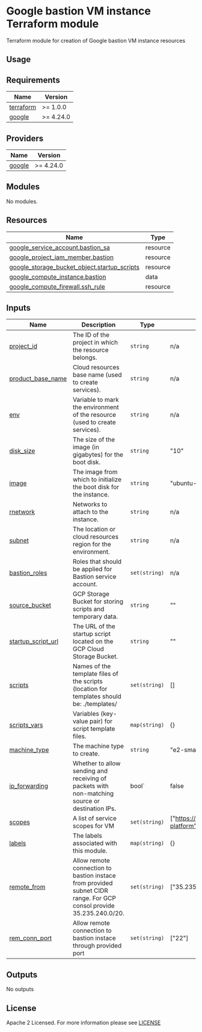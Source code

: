 # Google bastion VM instance Terraform module
Terraform module for creation of Google bastion VM instance resources 

## Usage

<!-- BEGIN_TF_DOCS -->
## Requirements

| Name                                                                      | Version   |
| ------------------------------------------------------------------------- | --------- |
| <a name="requirement_terraform"></a> [terraform](#requirement\_terraform) | >= 1.0.0  |
| <a name="requirement_google"></a> [google](#requirement\_google)          | >= 4.24.0 |

## Providers

| Name                                                             | Version   |
| ---------------------------------------------------------------- | --------- |
| <a name="requirement_google"></a> [google](#requirement\_google) | >= 4.24.0 |

## Modules

No modules.

## Resources

| Name                                                                                                                                                             | Type     |
| ---------------------------------------------------------------------------------------------------------------------------------------------------------------- | -------- |
| [google_service_account.bastion_sa](https://registry.terraform.io/providers/DrFaust92/google/latest/docs/resources/google_service_account)                       | resource |
| [google_project_iam_member.bastion](https://registry.terraform.io/providers/hashicorp/google/latest/docs/resources/google_project_iam#google_project_iam_member) | resource |
| [google_storage_bucket_object.startup_scripts](https://registry.terraform.io/providers/hashicorp/google/latest/docs/resources/storage_bucket_object)             | resource |
| [google_compute_instance.bastion](https://registry.terraform.io/providers/hashicorp/google/latest/docs/resources/compute_instance)                               | data     |
| [google_compute_firewall.ssh_rule](https://registry.terraform.io/providers/hashicorp/google/latest/docs/resources/compute_firewall)                              | resource |

## Inputs

| Name                                                                                         | Description                                                                                                         | Type          | Default                                            | Required |
| -------------------------------------------------------------------------------------------- | ------------------------------------------------------------------------------------------------------------------- | ------------- | -------------------------------------------------- | :------: |
| <a name="input_project_id"></a> [project\_id](#input\_project\_id)                           | The ID of the project in which the resource belongs.                                                                | `string`      | n/a                                                |   yes    |
| <a name="input_product_base_name"></a> [product\_base\_name](#input\_product\_base\_name)    | Cloud resources base name (used to create services).                                                                | `string`      | n/a                                                |   yes    |
| <a name="input_env"></a> [env](#input\_env)                                                  | Variable to mark the environment of the resource (used to create services).                                         | `string`      | n/a                                                |   yes    |
| <a name="input_disk_size"></a> [disk\_size](#input\_disk\_size)                              | The size of the image (in gigabytes) for the boot disk.                                                             | `string`      | "10"                                               |    no    |
| <a name="input_image"></a> [image](#input\_image)                                            | The image from which to initialize the boot disk for the instance.                                                  | `string`      | "ubuntu-2004-focal-v20220927"                      |    no    |
| <a name="input_network"></a> [rnetwork](#input\_network)                                     | Networks to attach to the instance.                                                                                 | `string`      | n/a                                                |   yes    |
| <a name="input_subnet"></a> [subnet](#input\_subnet)                                         | The location or cloud resources region for the environment.                                                         | `string`      | n/a                                                |   yes    |
| <a name="input_bastion_roles"></a> [bastion\_roles](#input\_bastion\_roles)                  | Roles that should be applied for Bastion service account.                                                           | `set(string)` | n/a                                                |   yes    |
| <a name="input_source_bucket"></a> [source\_bucket](#input\_source\_bucket)                  | GCP Storage Bucket for storing scripts and temporary data.                                                          | `string`      | ""                                                 |    no    |
| <a name="input_startup_script_url"></a> [startup\_script\_url](#input\_startup\_script\_url) | The URL of the startup script located on the GCP Cloud Storage Bucket.                                              | `string`      | ""                                                 |    no    |
| <a name="input_scripts"></a> [scripts](#input\_scripts)                                      | Names of the template files of the scripts (location for templates should be: ./templates/                          | `set(string)` | []                                                 |    no    |
| <a name="input_scripts_vars"></a> [scripts\_vars](#input\_scripts\_vars)                     | Variables (key-value pair) for script template files.                                                               | `map(string)` | {}                                                 |    no    |
| <a name="input_machine_type"></a> [machine\_type](#input\_machine\_type)                     | The machine type to create.                                                                                         | `string`      | "e2-small"                                         |    no    |
| <a name="input_ip_forwarding"></a> [ip\_forwarding](#input\_ip\_forwarding)                  | Whether to allow sending and receiving of packets with non-matching source or destination IPs.                      | bool`         | false                                              |    no    |
| <a name="input_scopes"></a> [scopes](#input\_scopes)                                         | A list of service scopes for VM                                                                                     | `set(string)` | ["https://www.googleapis.com/auth/cloud-platform"] |    no    |
| <a name="input_labels"></a> [labels](#input\_labels)                                         | The labels associated with this module.                                                                             | `map(string)` | {}                                                 |    no    |
| <a name="input_remote_from"></a> [remote\_from](#input\_remote\_from)                        | Allow remote connection to bastion instace from provided subnet CIDR range. For GCP consol provide 35.235.240.0/20. | `set(string)` | ["35.235.240.0/20"]                                |    no    |
| <a name="input_rem_conn_port"></a> [rem\_conn\_port](#input\_rem\_conn\_port)                | Allow remote connection to bastion instace through provided port                                                    | `set(string)` | ["22"]                                             |    no    |
## Outputs

No outputs
<!-- END_TF_DOCS -->

## License

Apache 2 Licensed. For more information please see [LICENSE](https://github.com/data-platform-hq/terraform-google-bastion-vm/blob/main/LICENSE)
